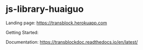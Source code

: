 # js-library-huaiguo


Landing page:
https://transblock.herokuapp.com

Getting Started:



Documentation:
https://transblockdoc.readthedocs.io/en/latest/
